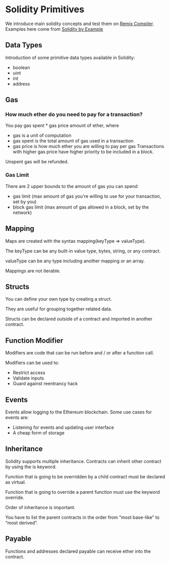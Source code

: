 # Solidity Primitives

We introduce main solidity concepts and test them on [Remix Compiler](https://remix.ethereum.org).
Examples here come from [Solidity by Example](https://solidity-by-example.org/)

## Data Types

Introduction of some primitive data types available in Solidity:
- boolean
- uint
- int
- address

## Gas

### How much ether do you need to pay for a transaction?

You pay gas spent * gas price amount of ether, where
- gas is a unit of computation
- gas spent is the total amount of gas used in a transaction
- gas price is how much ether you are willing to pay per gas
Transactions with higher gas price have higher priority to be included in a block.

Unspent gas will be refunded.

### Gas Limit

There are 2 upper bounds to the amount of gas you can spend
- gas limit (max amount of gas you're willing to use for your transaction, set by you)
- block gas limit (max amount of gas allowed in a block, set by the network)

## Mapping

Maps are created with the syntax mapping(keyType => valueType).

The keyType can be any built-in value type, bytes, string, or any contract.

valueType can be any type including another mapping or an array.

Mappings are not iterable.


## Structs

You can define your own type by creating a struct.

They are useful for grouping together related data.

Structs can be declared outside of a contract and imported in another contract.



## Function Modifier

Modifiers are code that can be run before and / or after a function call.

Modifiers can be used to:
- Restrict access
- Validate inputs
- Guard against reentrancy hack


## Events

Events allow logging to the Ethereum blockchain. Some use cases for events are:
- Listening for events and updating user interface
- A cheap form of storage

## Inheritance

Solidity supports multiple inheritance. Contracts can inherit other contract by using the is keyword.

Function that is going to be overridden by a child contract must be declared as virtual.

Function that is going to override a parent function must use the keyword override.

Order of inheritance is important.

You have to list the parent contracts in the order from “most base-like” to “most derived”.

## Payable

Functions and addresses declared payable can receive ether into the contract.